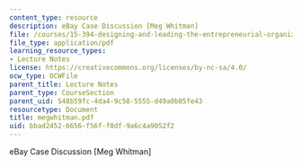 ```yaml
---
content_type: resource
description: eBay Case Discussion [Meg Whitman]
file: /courses/15-394-designing-and-leading-the-entrepreneurial-organization-spring-2003/bbad24526656f56ff0df9a6c4a9052f2_megwhitman.pdf
file_type: application/pdf
learning_resource_types:
- Lecture Notes
license: https://creativecommons.org/licenses/by-nc-sa/4.0/
ocw_type: OCWFile
parent_title: Lecture Notes
parent_type: CourseSection
parent_uid: 548b59fc-4da4-9c58-5555-d49a0b05fe43
resourcetype: Document
title: megwhitman.pdf
uid: bbad2452-6656-f56f-f0df-9a6c4a9052f2
---
```

eBay Case Discussion [Meg Whitman]